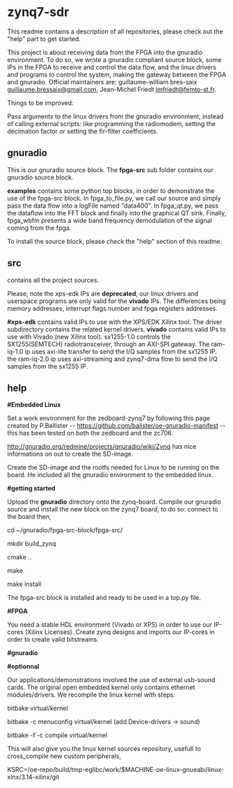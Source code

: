 zynq7-sdr
====
This readme contains a description of all repositories, please check out the "help" part to get started. 

This project is about receiving data from the FPGA into the gnuradio environment.
To do so, we wrote a gnuradio compliant source block, some IPs in the FPGA to receive
and control the data flow, and the linux drivers and programs to control the system, making the
gateway between the FPGA and gnuradio. 
Official maintainers are: guillaume-william bres-saix <guillaume.bressaix@gmail.com>, 
Jean-Michel Friedt <jmfriedt@femto-st.fr>.

Things to be improved:

Pass arguments to the linux drivers from the gnuradio environment, instead of calling
external scripts: like programming the radiomodem, setting the decimation factor or
setting the fir-filter coefficients.

gnuradio
------
This is our gnuradio source block.
The **fpga-src** sub folder contains our gnuradio source block.

**examples** contains some python top blocks, in order to demonstrate the use of the fpga-src block.
In fpga\_to\_file.py, we call our source and simply pass the data flow into a logFile named "data400". 
In fpga\_qt.py, we pass the dataflow into the FFT block and finally into the graphical QT sink. 
Finally, fpga\_wbfm presents a wide band frequency demodulation of the signal coming from the fpga.


To install the source block, please check the "help" section of this readme.


src
------------
contains all the project sources.

Please, note the xps-edk IPs are **deprecated**, our linux drivers and userspace programs
are only valid for the **vivado** IPs. The differences being memory addresses, interrupt
flags number and fpga registers addresses.

**#xps-edk** contains valid IPs to use with the XPS/EDK Xilinx tool. The driver subdirectory contains
the related kernel drivers.
**vivado** contains valid IPs to use with Vivado (new Xilinx tool).
  sx1255-1.0 controls the SX1255(SEMTECH) radiotransceiver, through an AXI-SPI gateway.
  The ram-iq-1.0 ip uses axi-lite transfer to send the I/Q samples from the sx1255 IP.
  the ram-iq-2.0 ip uses axi-streaming and zynq7-dma flow to send the I/Q samples from the sx1255 IP.


help
-------------
**#Embedded Linux**

Set a work environment for the zedboard-zynq7 by following this page created by P.Ballister --
https://github.com/balister/oe-gnuradio-manifest -- this has been tested on both the zedboard and the zc706.

http://gnuradio.org/redmine/projects/gnuradio/wiki/Zynq has nice informations on out to create the SD-image.


Create the SD-image and the rootfs needed for Linux to be running on the board. He included all the
gnuradio environment to the embedded linux.

**#getting started**

Upload the **gnuradio** directory onto the zynq-board.
Compile our gnuradio source and install the new block on the zynq7 board, to do so: connect to the board then,


cd ~/gnuradio/fpga-src-block/fpga-src/

mkdir build\_zynq 

cmake .. 

make 

make install 

The fpga-src block is installed and ready to be used in a top.py file.

**#FPGA**

You need a stable HDL environment (Vivado or XPS) in order to use our IP-cores (Xilinx Licenses).
Create zynq designs and imports our IP-cores in order to create valid bitstreams.

**#gnuradio**

**#optionnal**

Our applications/demonstrations involved the use of external usb-sound cards.
The original open embedded kernel only contains ethernet modules/drivers.
We recompile the linux kernel with steps:

bitbake virtual/kernel

bitbake -c menuconfig virtual/kernel (add Device-drivers -> sound)

bitbake -f -c compile virtual/kernel

This will also give you the linux kernel sources repository, usefull to cross\_compile new custom peripherals,

KSRC=/oe-repo/build/tmp-eglibc/work/$MACHINE-oe-linux-gnueabi/linux-xlnx/3.14-xilinx/git

